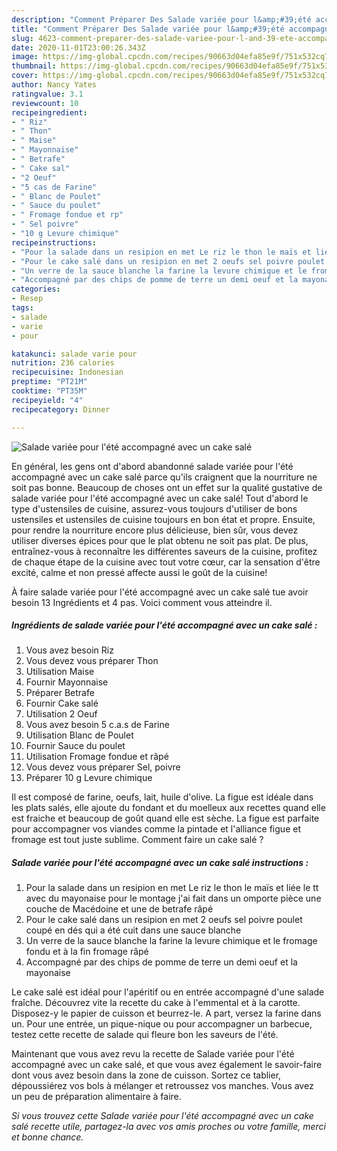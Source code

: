 ```yaml
---
description: "Comment Préparer Des Salade variée pour l&amp;#39;été accompagné avec un cake salé"
title: "Comment Préparer Des Salade variée pour l&amp;#39;été accompagné avec un cake salé"
slug: 4623-comment-preparer-des-salade-variee-pour-l-and-39-ete-accompagne-avec-un-cake-sale
date: 2020-11-01T23:00:26.343Z
image: https://img-global.cpcdn.com/recipes/90663d04efa85e9f/751x532cq70/salade-variee-pour-lete-accompagne-avec-un-cake-sale-photo-principale-de-la-recette.jpg
thumbnail: https://img-global.cpcdn.com/recipes/90663d04efa85e9f/751x532cq70/salade-variee-pour-lete-accompagne-avec-un-cake-sale-photo-principale-de-la-recette.jpg
cover: https://img-global.cpcdn.com/recipes/90663d04efa85e9f/751x532cq70/salade-variee-pour-lete-accompagne-avec-un-cake-sale-photo-principale-de-la-recette.jpg
author: Nancy Yates
ratingvalue: 3.1
reviewcount: 10
recipeingredient:
- " Riz"
- " Thon"
- " Maise"
- " Mayonnaise"
- " Betrafe"
- " Cake sal"
- "2 Oeuf"
- "5 cas de Farine"
- " Blanc de Poulet"
- " Sauce du poulet"
- " Fromage fondue et rp"
- " Sel poivre"
- "10 g Levure chimique"
recipeinstructions:
- "Pour la salade dans un resipion en met Le riz le thon le maïs et liée le tt avec du mayonaise pour le montage j&#39;ai fait dans un omporte pièce une couche de Macédoine et une de betrafe râpé"
- "Pour le cake salé dans un resipion en met 2 oeufs sel poivre poulet coupé en dés qui a été cuit dans une sauce blanche"
- "Un verre de la sauce blanche la farine la levure chimique et le fromage fondu et à la fin fromage râpé"
- "Accompagné par des chips de pomme de terre un demi oeuf et la mayonaise"
categories:
- Resep
tags:
- salade
- varie
- pour

katakunci: salade varie pour 
nutrition: 236 calories
recipecuisine: Indonesian
preptime: "PT21M"
cooktime: "PT35M"
recipeyield: "4"
recipecategory: Dinner

---
```



![Salade variée pour l&#39;été accompagné avec un cake salé](https://img-global.cpcdn.com/recipes/90663d04efa85e9f/751x532cq70/salade-variee-pour-lete-accompagne-avec-un-cake-sale-photo-principale-de-la-recette.jpg)

En général, les gens ont d'abord abandonné salade variée pour l&#39;été accompagné avec un cake salé parce qu'ils craignent que la nourriture ne soit pas bonne. Beaucoup de choses ont un effet sur la qualité gustative de salade variée pour l&#39;été accompagné avec un cake salé! Tout d'abord le type d'ustensiles de cuisine, assurez-vous toujours d'utiliser de bons ustensiles et ustensiles de cuisine toujours en bon état et propre. Ensuite, pour rendre la nourriture encore plus délicieuse, bien sûr, vous devez utiliser diverses épices pour que le plat obtenu ne soit pas plat. De plus, entraînez-vous à reconnaître les différentes saveurs de la cuisine, profitez de chaque étape de la cuisine avec tout votre cœur, car la sensation d'être excité, calme et non pressé affecte aussi le goût de la cuisine!

<!--inarticleads1-->

À faire salade variée pour l&#39;été accompagné avec un cake salé tue avoir besoin 13 Ingrédients et 4 pas. Voici comment vous atteindre il.

##### Ingrédients de salade variée pour l&#39;été accompagné avec un cake salé :

1. Vous avez besoin  Riz
1. Vous devez vous préparer  Thon
1. Utilisation  Maise
1. Fournir  Mayonnaise
1. Préparer  Betrafe
1. Fournir  Cake salé
1. Utilisation 2 Oeuf
1. Vous avez besoin 5 c.a.s de Farine
1. Utilisation  Blanc de Poulet
1. Fournir  Sauce du poulet
1. Utilisation  Fromage fondue et râpé
1. Vous devez vous préparer  Sel, poivre
1. Préparer 10 g Levure chimique


Il est composé de farine, oeufs, lait, huile d&#39;olive. La figue est idéale dans les plats salés, elle ajoute du fondant et du moelleux aux recettes quand elle est fraiche et beaucoup de goût quand elle est sèche. La figue est parfaite pour accompagner vos viandes comme la pintade et l&#39;alliance figue et fromage est tout juste sublime. Comment faire un cake salé ? 

<!--inarticleads2-->

##### Salade variée pour l&#39;été accompagné avec un cake salé instructions :

1. Pour la salade dans un resipion en met Le riz le thon le maïs et liée le tt avec du mayonaise pour le montage j&#39;ai fait dans un omporte pièce une couche de Macédoine et une de betrafe râpé
1. Pour le cake salé dans un resipion en met 2 oeufs sel poivre poulet coupé en dés qui a été cuit dans une sauce blanche
1. Un verre de la sauce blanche la farine la levure chimique et le fromage fondu et à la fin fromage râpé
1. Accompagné par des chips de pomme de terre un demi oeuf et la mayonaise


Le cake salé est idéal pour l&#39;apéritif ou en entrée accompagné d&#39;une salade fraîche. Découvrez vite la recette du cake à l&#39;emmental et à la carotte. Disposez-y le papier de cuisson et beurrez-le. A part, versez la farine dans un. Pour une entrée, un pique-nique ou pour accompagner un barbecue, testez cette recette de salade qui fleure bon les saveurs de l&#39;été. 

<!--inarticleads1-->

<p>
Maintenant que vous avez revu la recette de Salade variée pour l&#39;été accompagné avec un cake salé, et que vous avez également le savoir-faire dont vous avez besoin dans la zone de cuisson. Sortez ce tablier, dépoussiérez vos bols à mélanger et retroussez vos manches. Vous avez un peu de préparation alimentaire à faire.
</p>

<p>
<i>Si vous trouvez cette Salade variée pour l&#39;été accompagné avec un cake salé recette utile, partagez-la avec vos amis proches ou votre famille, merci et bonne chance.</i>
</p>
